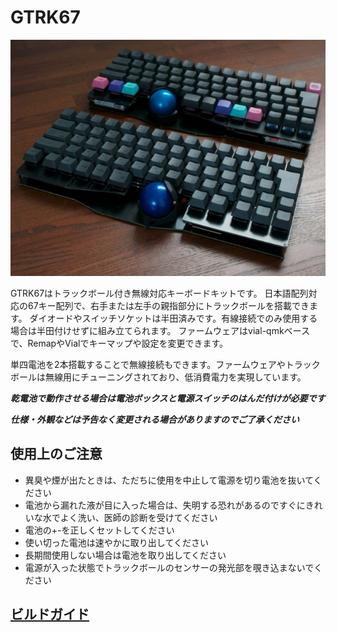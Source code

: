 # GTRK67

![](img/gtrk67.JPG)

GTRK67はトラックボール付き無線対応キーボードキットです。
日本語配列対応の67キー配列で、右手または左手の親指部分にトラックボールを搭載できます。
ダイオードやスイッチソケットは半田済みです。有線接続でのみ使用する場合は半田付けせずに組み立てられます。
ファームウェアはvial-qmkベースで、RemapやVialでキーマップや設定を変更できます。

単四電池を2本搭載することで無線接続もできます。ファームウェアやトラックボールは無線用にチューニングされており、低消費電力を実現しています。

***乾電池で動作させる場合は電池ボックスと電源スイッチのはんだ付けが必要です***

***仕様・外観などは予告なく変更される場合がありますのでご了承ください***

## 使用上のご注意

- 異臭や煙が出たときは、ただちに使用を中止して電源を切り電池を抜いてください
- 電池から漏れた液が目に入った場合は、失明する恐れがあるのですぐにきれいな水でよく洗い、医師の診断を受けてください
- 電池の+-を正しくセットしてください
- 使い切った電池は速やかに取り出してください
- 長期間使用しない場合は電池を取り出してください
- 電源が入った状態でトラックボールのセンサーの発光部を覗き込まないでください

## [ビルドガイド](./gtrk67-build-guide.md)
